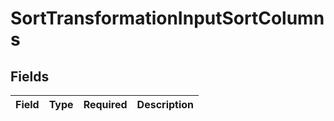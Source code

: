 # SortTransformationInputSortColumns


## Fields

| Field       | Type        | Required    | Description |
| ----------- | ----------- | ----------- | ----------- |
